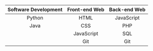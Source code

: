 | Software Development | Front-end Web | Back-end Web |
|:--------------------:|:-------------:|:------------:|
|        Python        |      HTML     |  JavaScript  |
|         Java         |      CSS      |      PHP     |
|                      |   JavaScript  |      SQL     |
|                      |      Git      |      Git     |

